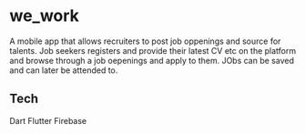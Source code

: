# we_work

A mobile app that allows recruiters to post job oppenings and source for talents.
Job seekers registers and provide their latest CV etc on the platform and browse
through a job oepenings and apply to them. JObs can be saved and can later be 
attended to.

## Tech
Dart
Flutter
Firebase
